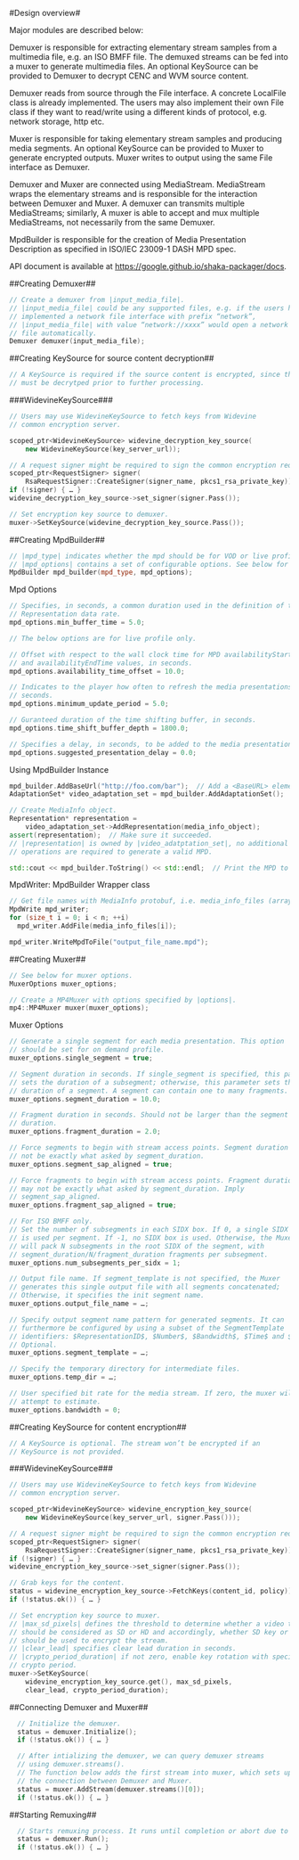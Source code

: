 #Design overview#

Major modules are described below:

Demuxer is responsible for extracting elementary stream samples from a
multimedia file, e.g. an ISO BMFF file. The demuxed streams can be fed into a
muxer to generate multimedia files. An optional KeySource can be provided to
Demuxer to decrypt CENC and WVM source content.

Demuxer reads from source through the File interface. A concrete LocalFile
class is already implemented. The users may also implement their own File class
if they want to read/write using a different kinds of protocol, e.g. network
storage, http etc.

Muxer is responsible for taking elementary stream samples and producing media
segments. An optional KeySource can be provided to Muxer to generate encrypted
outputs. Muxer writes to output using the same File interface as Demuxer.

Demuxer and Muxer are connected using MediaStream. MediaStream wraps the
elementary streams and is responsible for the interaction between Demuxer and
Muxer. A demuxer can transmits multiple MediaStreams; similarly, A muxer is
able to accept and mux multiple MediaStreams, not necessarily from the same
Demuxer.

MpdBuilder is responsible for the creation of Media Presentation Description as
specified in ISO/IEC 23009-1 DASH MPD spec.

API document is available at https://google.github.io/shaka-packager/docs.

##Creating Demuxer##

```C++
// Create a demuxer from |input_media_file|.
// |input_media_file| could be any supported files, e.g. if the users have
// implemented a network file interface with prefix “network”,
// |input_media_file| with value “network://xxxx” would open a network
// file automatically.
Demuxer demuxer(input_media_file);
```

##Creating KeySource for source content decryption##

```C++
// A KeySource is required if the source content is encrypted, since the media
// must be decrytped prior to further processing.
```

###WidevineKeySource###

```C++
// Users may use WidevineKeySource to fetch keys from Widevine
// common encryption server.

scoped_ptr<WidevineKeySource> widevine_decryption_key_source(
    new WidevineKeySource(key_server_url));

// A request signer might be required to sign the common encryption request.
scoped_ptr<RequestSigner> signer(
    RsaRequestSigner::CreateSigner(signer_name, pkcs1_rsa_private_key));
if (!signer) { … }
widevine_decryption_key_source->set_signer(signer.Pass());

// Set encryption key source to demuxer.
muxer->SetKeySource(widevine_decryption_key_source.Pass());
```


##Creating MpdBuilder##

```C++
// |mpd_type| indicates whether the mpd should be for VOD or live profile.
// |mpd_options| contains a set of configurable options. See below for details.
MpdBuilder mpd_builder(mpd_type, mpd_options);
```

Mpd Options
```C++
// Specifies, in seconds, a common duration used in the definition of the MPD
// Representation data rate.
mpd_options.min_buffer_time = 5.0;

// The below options are for live profile only.

// Offset with respect to the wall clock time for MPD availabilityStartTime
// and availabilityEndTime values, in seconds.
mpd_options.availability_time_offset = 10.0;

// Indicates to the player how often to refresh the media presentations, in
// seconds.
mpd_options.minimum_update_period = 5.0;

// Guranteed duration of the time shifting buffer, in seconds.
mpd_options.time_shift_buffer_depth = 1800.0;

// Specifies a delay, in seconds, to be added to the media presentation time.
mpd_options.suggested_presentation_delay = 0.0;
```

Using MpdBuilder Instance
```C++
mpd_builder.AddBaseUrl("http://foo.com/bar");  // Add a <BaseURL> element.
AdaptationSet* video_adaptation_set = mpd_builder.AddAdaptationSet();

// Create MediaInfo object.
Representation* representation =
    video_adaptation_set->AddRepresentation(media_info_object);
assert(representation);  // Make sure it succeeded.
// |representation| is owned by |video_adatptation_set|, no additional
// operations are required to generate a valid MPD.

std::cout << mpd_builder.ToString() << std::endl;  // Print the MPD to stdout.
```

MpdWriter: MpdBuilder Wrapper class
```C++
// Get file names with MediaInfo protobuf, i.e. media_info_files (array).
MpdWrite mpd_writer;
for (size_t i = 0; i < n; ++i)
  mpd_writer.AddFile(media_info_files[i]);

mpd_writer.WriteMpdToFile("output_file_name.mpd");
```

##Creating Muxer##

```C++
// See below for muxer options.
MuxerOptions muxer_options;

// Create a MP4Muxer with options specified by |options|.
mp4::MP4Muxer muxer(muxer_options);
```

Muxer Options
```C++
// Generate a single segment for each media presentation. This option
// should be set for on demand profile.
muxer_options.single_segment = true;

// Segment duration in seconds. If single_segment is specified, this parameter
// sets the duration of a subsegment; otherwise, this parameter sets the
// duration of a segment. A segment can contain one to many fragments.
muxer_options.segment_duration = 10.0;

// Fragment duration in seconds. Should not be larger than the segment
// duration.
muxer_options.fragment_duration = 2.0;

// Force segments to begin with stream access points. Segment duration may
// not be exactly what asked by segment_duration.
muxer_options.segment_sap_aligned = true;

// Force fragments to begin with stream access points. Fragment duration
// may not be exactly what asked by segment_duration. Imply
// segment_sap_aligned.
muxer_options.fragment_sap_aligned = true;

// For ISO BMFF only.
// Set the number of subsegments in each SIDX box. If 0, a single SIDX box
// is used per segment. If -1, no SIDX box is used. Otherwise, the Muxer
// will pack N subsegments in the root SIDX of the segment, with
// segment_duration/N/fragment_duration fragments per subsegment.
muxer_options.num_subsegments_per_sidx = 1;

// Output file name. If segment_template is not specified, the Muxer
// generates this single output file with all segments concatenated;
// Otherwise, it specifies the init segment name.
muxer_options.output_file_name = …;

// Specify output segment name pattern for generated segments. It can
// furthermore be configured by using a subset of the SegmentTemplate
// identifiers: $RepresentationID$, $Number$, $Bandwidth$, $Time$ and $DecodeTime$.
// Optional.
muxer_options.segment_template = …;

// Specify the temporary directory for intermediate files.
muxer_options.temp_dir = …;

// User specified bit rate for the media stream. If zero, the muxer will
// attempt to estimate.
muxer_options.bandwidth = 0;
```

##Creating KeySource for content encryption##

```C++
// A KeySource is optional. The stream won’t be encrypted if an
// KeySource is not provided.
```

###WidevineKeySource###

```C++
// Users may use WidevineKeySource to fetch keys from Widevine
// common encryption server.

scoped_ptr<WidevineKeySource> widevine_encryption_key_source(
    new WidevineKeySource(key_server_url, signer.Pass()));

// A request signer might be required to sign the common encryption request.
scoped_ptr<RequestSigner> signer(
    RsaRequestSigner::CreateSigner(signer_name, pkcs1_rsa_private_key));
if (!signer) { … }
widevine_encryption_key_source->set_signer(signer.Pass());

// Grab keys for the content.
status = widevine_encryption_key_source->FetchKeys(content_id, policy));
if (!status.ok()) { … }

// Set encryption key source to muxer.
// |max_sd_pixels| defines the threshold to determine whether a video track
// should be considered as SD or HD and accordingly, whether SD key or HD key
// should be used to encrypt the stream.
// |clear_lead| specifies clear lead duration in seconds.
// |crypto_period_duration| if not zero, enable key rotation with specified
// crypto period.
muxer->SetKeySource(
    widevine_encryption_key_source.get(), max_sd_pixels,
    clear_lead, crypto_period_duration);
```

##Connecting Demuxer and Muxer##

```C++
  // Initialize the demuxer.
  status = demuxer.Initialize();
  if (!status.ok()) { … }

  // After intializing the demuxer, we can query demuxer streams
  // using demuxer.streams().
  // The function below adds the first stream into muxer, which sets up
  // the connection between Demuxer and Muxer.
  status = muxer.AddStream(demuxer.streams()[0]);
  if (!status.ok()) { … }
```

##Starting Remuxing##

```C++
  // Starts remuxing process. It runs until completion or abort due to error.
  status = demuxer.Run();
  if (!status.ok()) { … }
```
